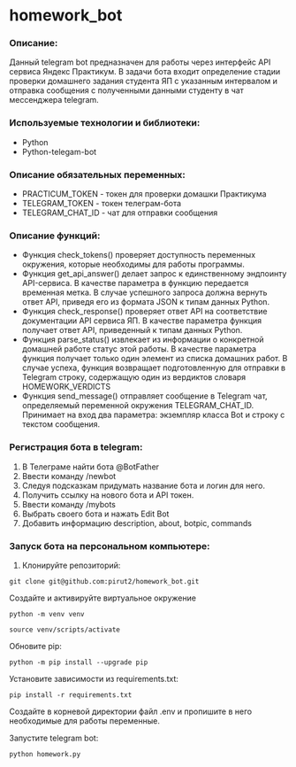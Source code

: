 # homework_bot

### Описание:
Данный telegram bot предназначен для работы через интерфейс API сервиса Яндекс Практикум.
В задачи бота входит определение стадии проверки домашнего задания студента ЯП с указанным интервалом и отправка сообщения с полученными данными студенту в чат мессенджера telegram. 

### Используемые технологии и библиотеки:
- Python
- Python-telegam-bot

### Описание обязательных переменных:
- PRACTICUM_TOKEN - токен для проверки домашки Практикума
- TELEGRAM_TOKEN - токен телеграм-бота
- TELEGRAM_CHAT_ID - чат для отправки сообщения

### Описание функций:
- Функция check_tokens() проверяет доступность переменных окружения, которые необходимы для работы программы.
- Функция get_api_answer() делает запрос к единственному эндпоинту API-сервиса. В качестве параметра в функцию передается временная метка. В случае успешного запроса должна вернуть ответ API, приведя его из формата JSON к типам данных Python.
- Функция check_response() проверяет ответ API на соответствие документации API сервиса ЯП. В качестве параметра функция получает ответ API, приведенный к типам данных Python.
- Функция parse_status() извлекает из информации о конкретной домашней работе статус этой работы. В качестве параметра функция получает только один элемент из списка домашних работ. В случае успеха, функция возвращает подготовленную для отправки в Telegram строку, содержащую один из вердиктов словаря HOMEWORK_VERDICTS
- Функция send_message() отправляет сообщение в Telegram чат, определяемый переменной окружения TELEGRAM_CHAT_ID. Принимает на вход два параметра: экземпляр класса Bot и строку с текстом сообщения.

### Регистрация бота в telegram:
1. В Телеграме найти бота @BotFather
2. Ввести команду /newbot
3. Следуя подсказкам придумать название бота и логин для него.
4. Получить ссылку на нового бота и API токен.
5. Ввести команду /mybots
6. Выбрать своего бота и нажать Edit Bot
7. Добавить информацию description, about, botpic, commands

###  Запуск бота на персональном компьютере:
1. Клонируйте репозиторий:
```
git clone git@github.com:pirut2/homework_bot.git
```

Создайте и активируйте виртуальное окружение

```
python -m venv venv
```

```
source venv/scripts/activate
```

Обновите pip:

```
python -m pip install --upgrade pip
```

Установите зависимости из requirements.txt:

```
pip install -r requirements.txt
```
Создайте в корневой директории файл .env и пропишите в него необходимые для работы переменные.

Запустите telegram bot:

```
python homework.py
```





  
